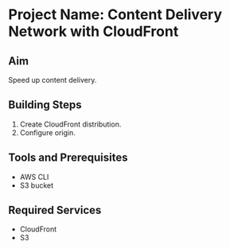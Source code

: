 # Project Name: Content Delivery Network with CloudFront
## Aim
Speed up content delivery.

## Building Steps
1. Create CloudFront distribution.
2. Configure origin.

## Tools and Prerequisites
- AWS CLI
- S3 bucket

## Required Services
- CloudFront
- S3

